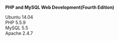 <p><strong>PHP and MySQL Web Development(Fourth Edition)</strong></p>
Ubuntu 14.04 <br />
PHP 5.5.9 <br />
MySQL 5.5<br />
Apache 2.4.7<br />
